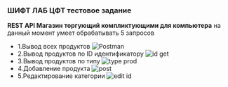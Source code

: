 ### ШИФТ ЛАБ ЦФТ тестовое задание
**REST API Магазин торгующий компликтующими для компьютера**
на данный момент умеет обрабатывать 5 запросов
- 1.Вывод всех продуктов
![Postman](https://user-images.githubusercontent.com/48391762/93668922-47948c00-faba-11ea-94e1-ad55e4041b81.jpg)
- 2.Вывод продуктов по ID идентификатору
![id get](https://user-images.githubusercontent.com/48391762/93668956-904c4500-faba-11ea-83f7-f91696811238.jpg)
- 3.Вывод продуктов по типу
![type prod](https://user-images.githubusercontent.com/48391762/93668979-b5d94e80-faba-11ea-81d3-315232ed6582.jpg)
- 4.Добавление продукта
![post](https://user-images.githubusercontent.com/48391762/93668998-e4572980-faba-11ea-866d-d102093e14f4.jpg)
- 5.Редактирование категории
![edit id](https://user-images.githubusercontent.com/48391762/93669020-15cff500-fabb-11ea-93e0-f387ef5c8bea.jpg)
